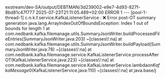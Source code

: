 exstream/dev-SA/output/DEBTMAN/3d239002-e9e7-4d93-827f-8bd81c47f777
2025-07-23T21:11:05.489+02:00 ERROR 1 --- [pool-1-thread-1] c.n.k.f.service.KafkaListenerService     : ❌ Error post-OT summary generation
java.lang.ArrayIndexOutOfBoundsException: Index 1 out of bounds for length 1
 at com.nedbank.kafka.filemanage.utils.SummaryJsonWriter.buildProcessedFileEntries(SummaryJsonWriter.java:203) ~[classes!/:na]
 at com.nedbank.kafka.filemanage.utils.SummaryJsonWriter.buildPayload(SummaryJsonWriter.java:78) ~[classes!/:na]
 at com.nedbank.kafka.filemanage.service.KafkaListenerService.processAfterOT(KafkaListenerService.java:223) ~[classes!/:na]
 at com.nedbank.kafka.filemanage.service.KafkaListenerService.lambda$onKafkaMessage$0(KafkaListenerService.java:110) ~[classes!/:na]
 at java.base/j
